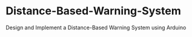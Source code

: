 # Distance-Based-Warning-System
Design and Implement a Distance-Based Warning System using  Arduino
